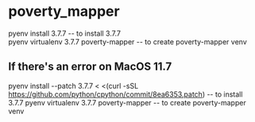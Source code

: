 # poverty_mapper

pyenv install 3.7.7 -- to install 3.7.7  
pyenv virtualenv 3.7.7 poverty-mapper -- to create poverty-mapper venv

## If there's an error on MacOS 11.7

pyenv install --patch 3.7.7 < <(curl -sSL https://github.com/python/cpython/commit/8ea6353.patch) -- to install 3.7.7 
pyenv virtualenv 3.7.7 poverty-mapper -- to create poverty-mapper venv
